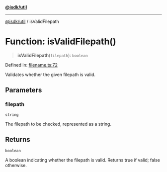 [**@isdk/util**](../README.md)

***

[@isdk/util](../globals.md) / isValidFilepath

# Function: isValidFilepath()

> **isValidFilepath**(`filepath`): `boolean`

Defined in: [filename.ts:72](https://github.com/isdk/util.js/blob/6db2d9183a0020b4684dd604078788d3db3480e8/src/filename.ts#L72)

Validates whether the given filepath is valid.

## Parameters

### filepath

`string`

The filepath to be checked, represented as a string.

## Returns

`boolean`

A boolean indicating whether the filepath is valid. Returns true if valid; false otherwise.
